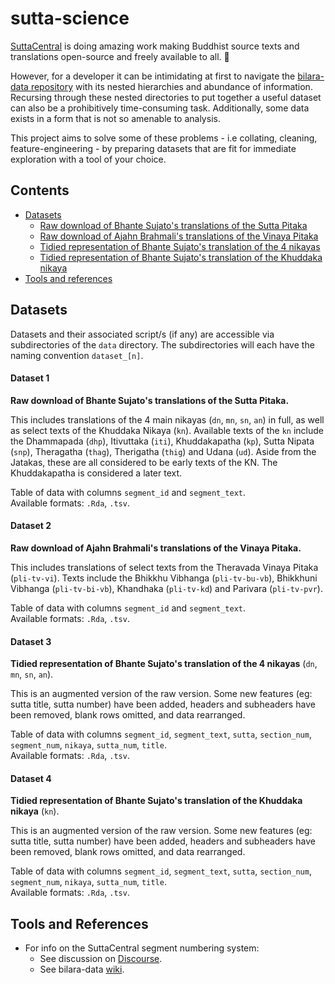 # sutta-science

[SuttaCentral](https://github.com/suttacentral) is doing amazing work making Buddhist source texts and translations open-source and freely available to all. :tada: 

However, for a developer it can be intimidating at first to navigate the [bilara-data repository](https://github.com/suttacentral/bilara-data) with its nested hierarchies and abundance of information. Recursing through these nested directories to put together a useful dataset can also be a prohibitively time-consuming task. Additionally, some data exists in a form that is not so amenable to analysis.

This project aims to solve some of these problems - i.e collating, cleaning, feature-engineering - by preparing datasets that are fit for immediate exploration with a tool of your choice.

## Contents

* [Datasets](#datasets)
    - [Raw download of Bhante Sujato's translations of the Sutta Pitaka](#dataset-1) 
    - [Raw download of Ajahn Brahmali's translations of the Vinaya Pitaka](#dataset-2)
    - [Tidied representation of Bhante Sujato's translation of the 4 nikayas](#dataset-3)
    - [Tidied representation of Bhante Sujato's translation of the Khuddaka nikaya](#dataset-4)
* [Tools and references](#tools-and-references)

## Datasets

Datasets and their associated script/s (if any) are accessible via subdirectories of the `data` directory. The subdirectories will each have the naming convention `dataset_[n]`.

#### Dataset 1 
**Raw download of Bhante Sujato's translations of the Sutta Pitaka.**

This includes translations of the 4 main nikayas (`dn`, `mn`, `sn`, `an`) in full, as well as select texts of the Khuddaka Nikaya (`kn`). Available texts of the `kn` include the Dhammapada (`dhp`), Itivuttaka (`iti`), Khuddakapatha (`kp`), Sutta Nipata (`snp`), Theragatha (`thag`), Therigatha (`thig`) and Udana (`ud`). Aside from the Jatakas, these are all considered to be early texts of the KN. The Khuddakapatha is considered a later text.

Table of data with columns `segment_id` and `segment_text`.  
Available formats: `.Rda`, `.tsv`.  

#### Dataset 2 
**Raw download of Ajahn Brahmali's translations of the Vinaya Pitaka.**

This includes translations of select texts from the Theravada Vinaya Pitaka (`pli-tv-vi`). Texts include the Bhikkhu Vibhanga (`pli-tv-bu-vb`), Bhikkhuni Vibhanga (`pli-tv-bi-vb`), Khandhaka (`pli-tv-kd`) and Parivara (`pli-tv-pvr`).

Table of data with columns `segment_id` and `segment_text`.  
Available formats: `.Rda`, `.tsv`.

#### Dataset 3 
**Tidied representation of Bhante Sujato's translation of the 4 nikayas** (`dn`, `mn`, `sn`, `an`).  

This is an augmented version of the raw version. Some new features (eg: sutta title, sutta number) have been added, headers and subheaders have been removed, blank rows omitted, and data rearranged.

Table of data with columns `segment_id`, `segment_text`, `sutta`, `section_num`, `segment_num`, `nikaya`, `sutta_num`, `title`.  
Available formats: `.Rda`, `.tsv`.  

#### Dataset 4 
**Tidied representation of Bhante Sujato's translation of the Khuddaka nikaya** (`kn`).  

This is an augmented version of the raw version. Some new features (eg: sutta title, sutta number) have been added, headers and subheaders have been removed, blank rows omitted, and data rearranged.

Table of data with columns `segment_id`, `segment_text`, `sutta`, `section_num`, `segment_num`, `nikaya`, `sutta_num`, `title`.  
Available formats: `.Rda`, `.tsv`.

## Tools and References

* For info on the SuttaCentral segment numbering system:
    * See discussion on [Discourse](https://discourse.suttacentral.net/t/making-sense-of-the-segment-numbering-system/23121).
    * See bilara-data [wiki](https://github.com/suttacentral/bilara-data/wiki/Bilara-segment-number-spec).